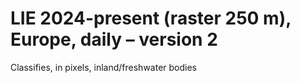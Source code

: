 #  LIE 2024-present (raster 250 m), Europe, daily – version 2

Classifies, in pixels, inland/freshwater bodies